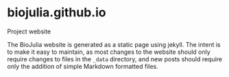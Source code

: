 # biojulia.github.io
Project website

The BioJulia website is generated as a static page using jekyll.
The intent is to make it easy to maintain, as most changes to the website should
only require changes to files in the `_data` directory, and new posts should
require only the addition of simple Markdown formatted files.  

